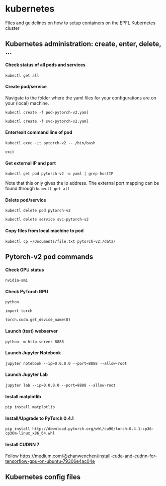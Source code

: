 # kubernetes
Files and guidelines on how to setup containers on the EPFL Kubernetes cluster

## Kubernetes administration: create, enter, delete, ...

#### Check status of all pods and services

`kubectl get all`

#### Create pod/service

Navigate to the folder where the yaml files for your configurations are on your (local) machine.

`kubectl create -f pod-pytorch-v2.yaml`

`kubectl create -f svc-pytorch-v2.yaml`

#### Enter/exit command line of pod

`kubectl exec -it pytorch-v2 -- /bin/bash`

`exit`

#### Get external IP and port

`kubectl get pod pytorch-v2 -o yaml | grep hostIP`

Note that this only gives the ip address. The external port mapping can be found through `kubectl get all`

#### Delete pod/service

`kubectl delete pod pytorch-v2`

`kubectl delete service svc-pytorch-v2`

#### Copy files from local machine to pod
`kubectl cp ~/Documents/file.txt pytorch-v2:/data/`

## Pytorch-v2 pod commands

#### Check GPU status

`nvidia-smi`

#### Check PyTorch GPU

`python`

`import torch`

`torch.cuda.get_device_name(0)`

#### Launch (test) webserver

`python -m http.server 8888`

#### Launch Jupyter Notebook

`jupyter notebook --ip=0.0.0.0 --port=8888 --allow-root`

#### Launch Jupyter Lab

`jupyter lab --ip=0.0.0.0 --port=8888 --allow-root`

#### Install matplotlib

`pip install matplotlib`

#### Install/Upgrade to PyTorch 0.4.1
`pip install http://download.pytorch.org/whl/cu90/torch-0.4.1-cp36-cp36m-linux_x86_64.whl`

#### Install CUDNN 7
Follow https://medium.com/@zhanwenchen/install-cuda-and-cudnn-for-tensorflow-gpu-on-ubuntu-79306e4ac04e

## Kubernetes config files
